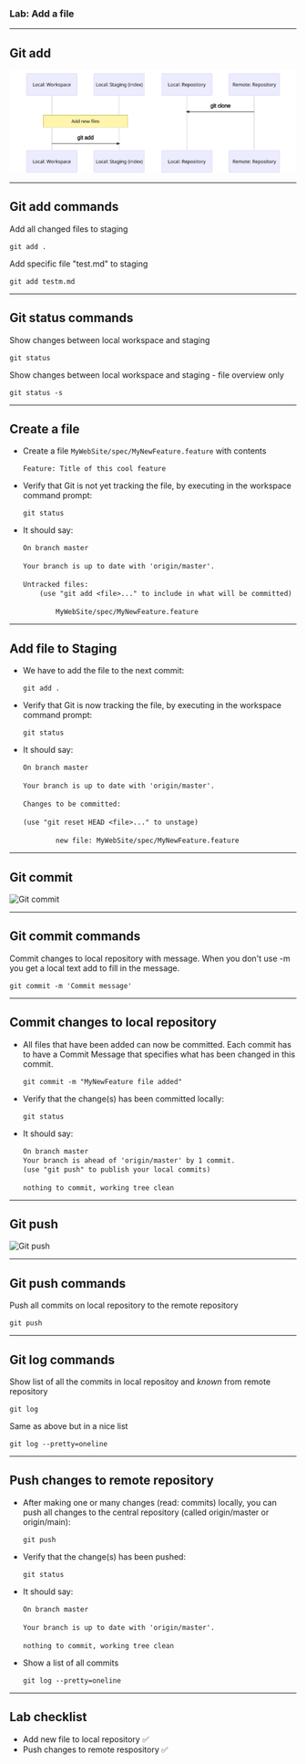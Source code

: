 ### Lab: Add a file

<!-- .slide: class="is-lab" -->

---

## Git add

![Git add](../../img/git-commands/add.svg)

<!-- ``` mermaid
sequenceDiagram
    participant lw as Local: Workspace
    participant ls  as Local: Staging (index)
    participant lr as Local: Repository
    participant rr as Remote: Repository
    #Note over rr,lr: Create a copy of an remote repository
    rr->>lr: git clone
    #Note over lw,lr: Switch to another branch on local workspace
    #lr->>lw: git checkout
    Note over lw,ls: A new files
    lw->>ls: git add
    #Note over ls,lr: Persist changes in local repository
    #ls->>lr: git commit
    #Note over lr,rr: Persist changes in remote repository
    #lr->>rr: git push
    #Note over lr,rr: Update latest changes from remote repository
    #rr->>lr: git fetch
    #Note over lw,rr: Update latest changes from remote repository & Apply on local repository
    #rr->>lw: git pull
``` -->

---

## Git add commands

Add all changed files to staging
```
git add .
```

Add specific file "test.md" to staging
```
git add testm.md
```

---

## Git status commands

Show changes between local workspace and staging
```
git status
```

Show changes between local workspace and staging - file overview only
```
git status -s
```

---

## Create a file

- Create a file `MyWebSite/spec/MyNewFeature.feature` with contents
    ``` feature
    Feature: Title of this cool feature 
    ```

- Verify that Git is not yet tracking the file, by executing in the workspace command prompt: 

    ``` 
    git status
    ```

- It should say: 

    ```
    On branch master 

    Your branch is up to date with 'origin/master'. 

    Untracked files: 
        (use "git add <file>..." to include in what will be committed) 

            MyWebSite/spec/MyNewFeature.feature
    ```

---

## Add file to Staging

- We have to add the file to the next commit: 

    ```
    git add .
    ```

- Verify that Git is now tracking the file, by executing in the workspace command prompt: 

    ```
    git status
    ```

- It should say: 

    ```
    On branch master 

    Your branch is up to date with 'origin/master'. 

    Changes to be committed: 

    (use "git reset HEAD <file>..." to unstage) 

            new file: MyWebSite/spec/MyNewFeature.feature
    ```

---

## Git commit

![Git commit](../../img/git-commands/commit.svg)

<!-- ``` mermaid
sequenceDiagram
    participant lw as Local: Workspace
    participant ls  as Local: Staging (index)
    participant lr as Local: Repository
    participant rr as Remote: Repository
    #Note over rr,lr: Create a copy of an remote repository
    rr->>lr: git clone
    #Note over lw,lr: Switch to another branch on local workspace
    #lr->>lw: git checkout
    #Note over lw,ls: A new files
    lw->>ls: git add
    Note over ls,lr: Persist changes in local repository
    #ls->>lr: git commit
    #Note over lr,rr: Persist changes in remote repository
    #lr->>rr: git push
    #Note over lr,rr: Update latest changes from remote repository
    #rr->>lr: git fetch
    #Note over lw,rr: Update latest changes from remote repository & Apply on local repository
    #rr->>lw: git pull
``` -->

---

## Git commit commands

Commit changes to local repository with message. When you don't use -m you get a local text add to fill in the message.
```
git commit -m 'Commit message'
```

---

## Commit changes to local repository

- All files that have been added can now be committed. Each commit has to have a Commit Message that specifies what has been changed in this commit. 

    ```
    git commit -m "MyNewFeature file added"
    ```

- Verify that the change(s) has been committed locally: 

    ```
    git status
    ```
 
- It should say: 

    ```
    On branch master
    Your branch is ahead of 'origin/master' by 1 commit.
    (use "git push" to publish your local commits)

    nothing to commit, working tree clean
    ```

---

## Git push

![Git push](../../img/git-commands/push.svg)

<!-- ``` mermaid
sequenceDiagram
    participant lw as Local: Workspace
    participant ls  as Local: Staging (index)
    participant lr as Local: Repository
    participant rr as Remote: Repository
    #Note over rr,lr: Create a copy of an remote repository
    rr->>lr: git clone
    #Note over lw,lr: Switch to another branch on local workspace
    #lr->>lw: git checkout
    #Note over lw,ls: A new files
    lw->>ls: git add
    #Note over ls,lr: Persist changes in local repository
    ls->>lr: git commit
    Note over lr,rr: Persist changes in remote repository
    lr->>rr: git push
    #Note over lr,rr: Update latest changes from remote repository
    #rr->>lr: git fetch
    #Note over lw,rr: Update latest changes from remote repository & Apply on local repository
    #rr->>lw: git pull
``` -->

---

## Git push commands

Push all commits on local repository to the remote repository
```
git push
```

---

## Git log commands

Show list of all the commits in local repositoy and *known* from remote repository
```
git log
```

Same as above but in a nice list
```
git log --pretty=oneline
```

---
## Push changes to remote repository

- After making one or many changes (read: commits) locally, you can push all changes to the central repository (called origin/master or origin/main): 

    ```
    git push 
    ```
 

- Verify that the change(s) has been pushed:

    ```
    git status
    ```

- It should say: 

    ```
    On branch master 

    Your branch is up to date with 'origin/master'. 

    nothing to commit, working tree clean
    ```

- Show a list of all commits
  
    ```
    git log --pretty=oneline
    ```

---

## Lab checklist

- Add new file to local repository ✅
- Push changes to remote respository ✅